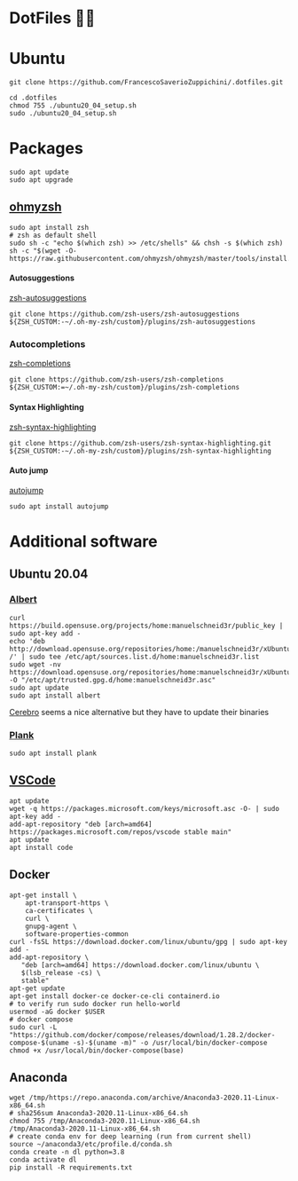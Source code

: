 # DotFiles 🕵️‍♂️


# Ubuntu

```
git clone https://github.com/FrancescoSaverioZuppichini/.dotfiles.git

cd .dotfiles
chmod 755 ./ubuntu20_04_setup.sh
sudo ./ubuntu20_04_setup.sh
```

# Packages

```
sudo apt update
sudo apt upgrade
```

## [ohmyzsh](https://github.com/ohmyzsh/ohmyzsh)

```
sudo apt install zsh
# zsh as default shell
sudo sh -c "echo $(which zsh) >> /etc/shells" && chsh -s $(which zsh)
sh -c "$(wget -O- https://raw.githubusercontent.com/ohmyzsh/ohmyzsh/master/tools/install.sh)"
```

#### Autosuggestions
[zsh-autosuggestions](https://github.com/zsh-users/zsh-autosuggestions/blob/master/INSTALL.md)

```
git clone https://github.com/zsh-users/zsh-autosuggestions ${ZSH_CUSTOM:-~/.oh-my-zsh/custom}/plugins/zsh-autosuggestions
```
### Autocompletions
[zsh-completions](https://github.com/zsh-users/zsh-completions)
```
git clone https://github.com/zsh-users/zsh-completions ${ZSH_CUSTOM:=~/.oh-my-zsh/custom}/plugins/zsh-completions
```
#### Syntax Highlighting
[zsh-syntax-highlighting](https://github.com/zsh-users/zsh-syntax-highlighting/blob/master/INSTALL.md)

```
git clone https://github.com/zsh-users/zsh-syntax-highlighting.git ${ZSH_CUSTOM:-~/.oh-my-zsh/custom}/plugins/zsh-syntax-highlighting
```

#### Auto jump
[autojump](https://github.com/wting/autojump)
```
sudo apt install autojump
```

# Additional software
## Ubuntu 20.04
### [Albert](https://albertlauncher.github.io/installing/)

```
curl https://build.opensuse.org/projects/home:manuelschneid3r/public_key | sudo apt-key add -
echo 'deb http://download.opensuse.org/repositories/home:/manuelschneid3r/xUbuntu_20.04/ /' | sudo tee /etc/apt/sources.list.d/home:manuelschneid3r.list
sudo wget -nv https://download.opensuse.org/repositories/home:manuelschneid3r/xUbuntu_20.04/Release.key -O "/etc/apt/trusted.gpg.d/home:manuelschneid3r.asc"
sudo apt update
sudo apt install albert
```

[Cerebro](https://github.com/KELiON/cerebro) seems a nice alternative but they have to update their binaries

### [Plank](https://launchpad.net/plank)

```
sudo apt install plank
```

## [VSCode](https://linuxize.com/post/how-to-install-visual-studio-code-on-ubuntu-18-04/)

```
apt update
wget -q https://packages.microsoft.com/keys/microsoft.asc -O- | sudo apt-key add -
add-apt-repository "deb [arch=amd64] https://packages.microsoft.com/repos/vscode stable main"
apt update
apt install code
```

## Docker

```
apt-get install \
    apt-transport-https \
    ca-certificates \
    curl \
    gnupg-agent \
    software-properties-common
curl -fsSL https://download.docker.com/linux/ubuntu/gpg | sudo apt-key add -
add-apt-repository \
   "deb [arch=amd64] https://download.docker.com/linux/ubuntu \
   $(lsb_release -cs) \
   stable"
apt-get update
apt-get install docker-ce docker-ce-cli containerd.io
# to verify run sudo docker run hello-world
usermod -aG docker $USER
# docker compose
sudo curl -L "https://github.com/docker/compose/releases/download/1.28.2/docker-compose-$(uname -s)-$(uname -m)" -o /usr/local/bin/docker-compose
chmod +x /usr/local/bin/docker-compose(base)
```

## Anaconda

```
wget /tmp/https://repo.anaconda.com/archive/Anaconda3-2020.11-Linux-x86_64.sh
# sha256sum Anaconda3-2020.11-Linux-x86_64.sh 
chmod 755 /tmp/Anaconda3-2020.11-Linux-x86_64.sh
/tmp/Anaconda3-2020.11-Linux-x86_64.sh
# create conda env for deep learning (run from current shell)
source ~/anaconda3/etc/profile.d/conda.sh
conda create -n dl python=3.8
conda activate dl
pip install -R requirements.txt
```